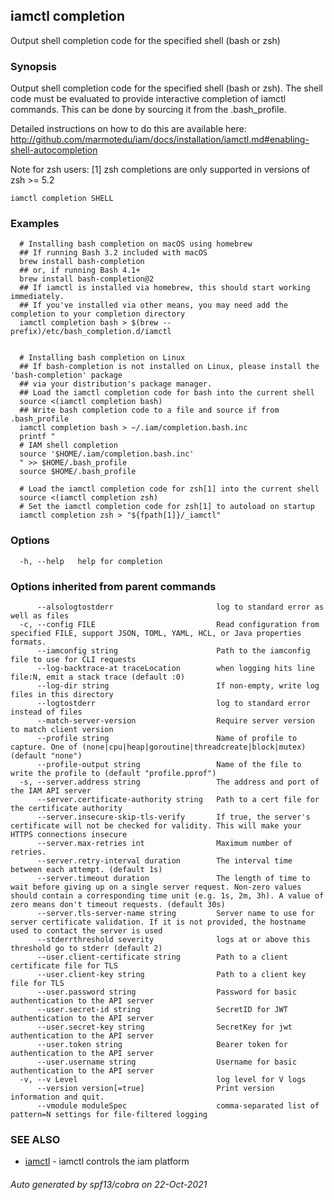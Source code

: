 ## iamctl completion

Output shell completion code for the specified shell (bash or zsh)

### Synopsis

Output shell completion code for the specified shell (bash or zsh). The shell code must be evaluated to provide interactive completion of iamctl commands.  This can be done by sourcing it from the .bash_profile.

 Detailed instructions on how to do this are available here: http://github.com/marmotedu/iam/docs/installation/iamctl.md#enabling-shell-autocompletion

 Note for zsh users: [1] zsh completions are only supported in versions of zsh >= 5.2

```
iamctl completion SHELL
```

### Examples

```
  # Installing bash completion on macOS using homebrew
  ## If running Bash 3.2 included with macOS
  brew install bash-completion
  ## or, if running Bash 4.1+
  brew install bash-completion@2
  ## If iamctl is installed via homebrew, this should start working immediately.
  ## If you've installed via other means, you may need add the completion to your completion directory
  iamctl completion bash > $(brew --prefix)/etc/bash_completion.d/iamctl
  
  
  # Installing bash completion on Linux
  ## If bash-completion is not installed on Linux, please install the 'bash-completion' package
  ## via your distribution's package manager.
  ## Load the iamctl completion code for bash into the current shell
  source <(iamctl completion bash)
  ## Write bash completion code to a file and source if from .bash_profile
  iamctl completion bash > ~/.iam/completion.bash.inc
  printf "
  # IAM shell completion
  source '$HOME/.iam/completion.bash.inc'
  " >> $HOME/.bash_profile
  source $HOME/.bash_profile
  
  # Load the iamctl completion code for zsh[1] into the current shell
  source <(iamctl completion zsh)
  # Set the iamctl completion code for zsh[1] to autoload on startup
  iamctl completion zsh > "${fpath[1]}/_iamctl"
```

### Options

```
  -h, --help   help for completion
```

### Options inherited from parent commands

```
      --alsologtostderr                       log to standard error as well as files
  -c, --config FILE                           Read configuration from specified FILE, support JSON, TOML, YAML, HCL, or Java properties formats.
      --iamconfig string                      Path to the iamconfig file to use for CLI requests
      --log-backtrace-at traceLocation        when logging hits line file:N, emit a stack trace (default :0)
      --log-dir string                        If non-empty, write log files in this directory
      --logtostderr                           log to standard error instead of files
      --match-server-version                  Require server version to match client version
      --profile string                        Name of profile to capture. One of (none|cpu|heap|goroutine|threadcreate|block|mutex) (default "none")
      --profile-output string                 Name of the file to write the profile to (default "profile.pprof")
  -s, --server.address string                 The address and port of the IAM API server
      --server.certificate-authority string   Path to a cert file for the certificate authority
      --server.insecure-skip-tls-verify       If true, the server's certificate will not be checked for validity. This will make your HTTPS connections insecure
      --server.max-retries int                Maximum number of retries.
      --server.retry-interval duration        The interval time between each attempt. (default 1s)
      --server.timeout duration               The length of time to wait before giving up on a single server request. Non-zero values should contain a corresponding time unit (e.g. 1s, 2m, 3h). A value of zero means don't timeout requests. (default 30s)
      --server.tls-server-name string         Server name to use for server certificate validation. If it is not provided, the hostname used to contact the server is used
      --stderrthreshold severity              logs at or above this threshold go to stderr (default 2)
      --user.client-certificate string        Path to a client certificate file for TLS
      --user.client-key string                Path to a client key file for TLS
      --user.password string                  Password for basic authentication to the API server
      --user.secret-id string                 SecretID for JWT authentication to the API server
      --user.secret-key string                SecretKey for jwt authentication to the API server
      --user.token string                     Bearer token for authentication to the API server
      --user.username string                  Username for basic authentication to the API server
  -v, --v Level                               log level for V logs
      --version version[=true]                Print version information and quit.
      --vmodule moduleSpec                    comma-separated list of pattern=N settings for file-filtered logging
```

### SEE ALSO

* [iamctl](iamctl.md)	 - iamctl controls the iam platform

###### Auto generated by spf13/cobra on 22-Oct-2021
